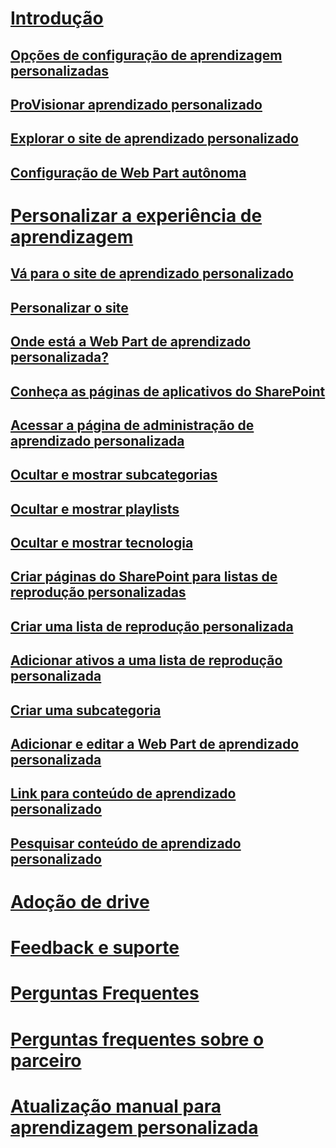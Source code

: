 # [Introdução](index.md)
## [Opções de configuração de aprendizagem personalizadas](custom_setupoptions.md)
## [ProVisionar aprendizado personalizado](custom_provision.md)
## [Explorar o site de aprendizado personalizado](custom_exploresite.md)
## [Configuração de Web Part autônoma](custom_manualsetup.md)
# [Personalizar a experiência de aprendizagem](custom_overview.md)
## [Vá para o site de aprendizado personalizado](custom_goto.md)
## [Personalizar o site](custom_edithelp.md)
## [Onde está a Web Part de aprendizado personalizada?](custom_whereiswebpart.md)
## [Conheça as páginas de aplicativos do SharePoint](custom_apppages.md)
## [Acessar a página de administração de aprendizado personalizada](custom_accessadmin.md)
## [Ocultar e mostrar subcategorias](custom_hideshowsub.md)
## [Ocultar e mostrar playlists](custom_hideshowplaylists.md)
## [Ocultar e mostrar tecnologia](custom_hideshowtech.md)
## [Criar páginas do SharePoint para listas de reprodução personalizadas](custom_createnewpage.md)
## [Criar uma lista de reprodução personalizada](custom_createnewplaylist.md)
## [Adicionar ativos a uma lista de reprodução personalizada](custom_addassets.md)
## [Criar uma subcategoria](custom_createnewcat.md)
## [Adicionar e editar a Web Part de aprendizado personalizada](custom_addwebpart.md)
## [Link para conteúdo de aprendizado personalizado](custom_linking.md)
## [Pesquisar conteúdo de aprendizado personalizado](custom_search.md)
# [Adoção de drive](driveadoption.md)
# [Feedback e suporte](feedback.md)
# [Perguntas Frequentes](faq.md)
# [Perguntas frequentes sobre o parceiro](custom_partner.md)
# [Atualização manual para aprendizagem personalizada](custom_upgrade.md)